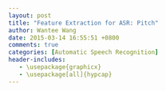 ```yaml
---
layout: post
title: "Feature Extraction for ASR: Pitch"
author: Wantee Wang
date: 2015-03-14 16:55:51 +0800
comments: true
categories: [Automatic Speech Recognition]
header-includes:
   - \usepackage{graphicx}
   - \usepackage[all]{hypcap}
---
```

